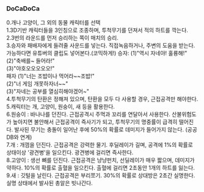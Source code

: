 <h3>DoCaDoCa</h3>
0.개나 고양이, 그 외의 동물 캐릭터를 선택<br>
1.3D기반 캐릭터들을 3인칭으로 조종하며, 투척무기를 던져서 적의 하트를 깍는다.<br> 
2.3번의 라운드를 먼저 승리하는 쪽이 매치의 승리.<br>
3.승자와 패배자에게 들려줄 사운드를 넣는다. 직접녹음하거나, 주변의 도움을 받는다. 가능하다면 유튜버의 클립도 넣어본다.(코믹하게!)
승자: 
(1)"역시 자네야! 훌륭해!"<br>
(2)"축배를~ 들어라!"<br>
(3)"야호오오오오오!"<br>
패자
(1)"너는 조밥이나 먹어라~~조밥!"<br>
(2)"너 게임 개못하자너~~"<br>
(3)"자네는 공부를 열심히해야겠어~"<br>
4.투척무기의 탄환은 정해져 있으며, 탄환을 모두 다 사용할 경우, 근접공격만 해야한다.<br>
5.캐릭터는 개, 고양이, 원숭이, 새 등을 활용한다.<br>
6.원숭이 : 바나나를 던진다. 근접공격시 주먹과 꼬리를 연달아서 사용한다. 산불위험도가 높아지면 불안해서 근접공격이 즉사기가 되고, 투척무기의 명중률이 급격히 떨어진다. 발사된 무기는 충돌이 일어난 후에  50%의 확률로 데미지가 들어가지 않는다. (공공DB와 연계)<br>
7.개 : 개껌을 던진다. 근접공격은 강력한 물기. 후딜레이가 길며, 공격에 1%의 확률로 상태이상 '광견병'을 일으킨다. 광견병에 걸리면 즉사한다.<br>
8.고양이 : 생선 뼈를 던진다. 근접공격은 냥냥펀치, 선딜레이가 매우 짧으며, 데미지가 약하다. 10%의 확률로 출혈을 일으킨다. 출혈에 걸리면 2초동안 1개의 하트를 잃는다. <br>
9.새 : 깃털을 날린다. 근접공격은 부리쪼기. 30%의 확률로 상대방은 2초간 실명한다. 실명 상태에서 발사된 총알은 빗나간다. <br>
